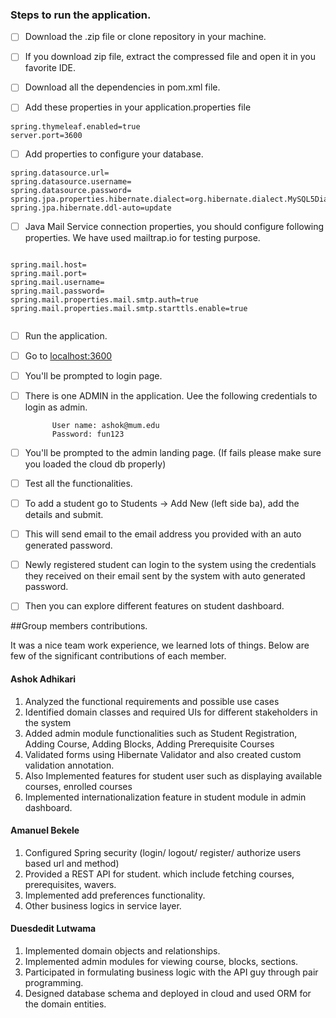 ### Steps to run the application. 
			
- [ ] Download the .zip file or clone repository in your machine.
- [ ] If you download zip file, extract the compressed file and open it in you favorite IDE.
- [ ] Download all the dependencies in pom.xml file.
- [ ] Add these properties in your application.properties file


```
spring.thymeleaf.enabled=true
server.port=3600
```

- [ ] Add properties to configure your database. 

```			
spring.datasource.url=
spring.datasource.username=
spring.datasource.password=
spring.jpa.properties.hibernate.dialect=org.hibernate.dialect.MySQL5Dialect
spring.jpa.hibernate.ddl-auto=update
```
 
- [ ] Java Mail Service connection properties, you should configure following properties. We have used mailtrap.io for testing purpose.

```

spring.mail.host=
spring.mail.port=
spring.mail.username=
spring.mail.password=
spring.mail.properties.mail.smtp.auth=true
spring.mail.properties.mail.smtp.starttls.enable=true


```


- [ ] Run the application.
- [ ] Go to [localhost:3600](http://localhost:3600)
- [ ] You'll be prompted to login page.
- [ ] There is one ADMIN in the application. Uee the following credentials to login as admin.

            User name: ashok@mum.edu
            Password: fun123
            
- [ ] You'll be prompted to the admin landing page. (If fails please make sure you loaded the cloud db properly)
- [ ] Test all the functionalities.
- [ ] To add a student go to Students -> Add New (left side ba), add the details and submit.
- [ ] This will send email to the email address you provided with an auto generated password.
- [ ] Newly registered student can login to the system using the credentials they received on their email sent by the system with auto generated password.
- [ ] Then you can explore different features on student dashboard.



		
##Group members contributions.

It was a nice team work experience, we learned lots of things. 
Below are few of the significant contributions of each member.
	
#### Ashok Adhikari 
	
1. Analyzed the functional requirements and possible use cases
2. Identified domain classes and  required UIs for different stakeholders in the system
3. Added admin module functionalities such as Student Registration, Adding Course, Adding Blocks, Adding Prerequisite Courses
4. Validated forms using Hibernate Validator and also created custom validation annotation.
5. Also Implemented features for student user such as displaying available courses, enrolled courses
6. Implemented internationalization feature in student module in admin dashboard.


#### Amanuel Bekele 
1. Configured Spring security (login/ logout/ register/ authorize users based url and method)
2. Provided a REST API for student. which include fetching courses, prerequisites, wavers.
3. Implemented add preferences functionality.
4. Other business logics in service layer.


#### Duesdedit Lutwama 

1. Implemented domain objects and relationships. 
2. Implemented admin modules for viewing course, blocks, sections.
3. Participated in formulating business logic with the API guy through pair programming.
4. Designed database schema and deployed in cloud and used ORM for the domain entities.

